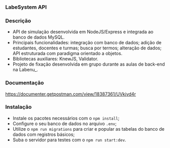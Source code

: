 ### LabeSystem API

### Descrição

- API de simulação desenvolvida em NodeJS/Express e integrada ao banco de dados MySQL.
- Principais funcionalidades: integração com banco de dados; adição de estudantes, docentes e turmas; busca por termos; alteração de dados; API estruturada com paradigma orientado a objetos.
- Bibliotecas auxiliares: KnewJS, Validator.
- Projeto de fixação desenvolvida em grupo durante as aulas de back-end na Labenu_.

### Documentação

https://documenter.getpostman.com/view/18387361/UVkjvd4r

### Instalação

- Instale os pacotes necessários com o ``` npm install ```;
- Configure o seu banco de dados no arquivo ``` .env ```;
- Utilize o ``` npm run migrations ``` para criar e popular as tabelas do banco de dados com registros básicos;
- Suba o servidor para testes com o ``` npm run start:dev ```.